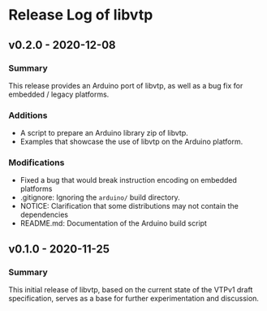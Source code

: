 # Release Log of libvtp

## v0.2.0 - 2020-12-08
### Summary
This release provides an Arduino port of libvtp, as well as a bug fix for
embedded / legacy platforms.

### Additions
- A script to prepare an Arduino library zip of libvtp.
- Examples that showcase the use of libvtp on the Arduino platform.

### Modifications
- Fixed a bug that would break instruction encoding on embedded platforms
- .gitignore: Ignoring the `arduino/` build directory.
- NOTICE: Clarification that some distributions may not contain the dependencies
- README.md: Documentation of the Arduino build script

## v0.1.0 - 2020-11-25
### Summary
This initial release of libvtp, based on the current state of the VTPv1 draft 
specification, serves as a base for further experimentation and discussion.